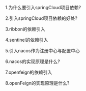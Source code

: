 1.为什么要引入springCloud项目依赖?

2.引入springCloud项目依赖的好处?

3.ribbon的依赖引入

4.sentinel的依赖引入

5.引入nacos作为注册中心与配置中心

6.nacos的实现原理是什么?

7.openfeign的依赖引入

8.openFeign的实现原理是什么?